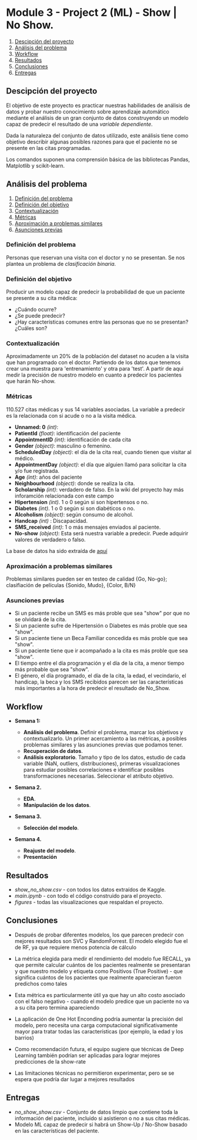 # Module 3 - Project 2 (ML) - Show | No Show.


1. [Descipción del proyecto](#g1)
2. [Análisis del problema](#g2)
3. [Workflow](#g3)
4. [Resultados](#g4)
5. [Conclusiones](#g5)
6. [Entregas](#g6)


## Descipción del proyecto <a name="g1"></a>

El objetivo de este proyecto es  practicar nuestras habilidades de análisis de datos y probar nuestro conocimiento sobre aprendizaje automático mediante el análisis de un gran conjunto de datos construyendo un modelo capaz de predecir el resultado de una *variable dependiente*.

Dada la naturaleza del conjunto de datos utilizado, este análisis tiene como objetivo describir algunas posibles razones para que el paciente no se presente en las citas programadas.

Los comandos suponen una comprensión básica de las bibliotecas Pandas, Matplotlib y scikit-learn.


## Análisis del problema <a name="g2"></a>
 
1. [Definición del problema](#id1)
2. [Definición del objetivo](#id2)
3. [Contextualización](#id3)
4. [Métricas](#id4)
5. [Aproximación a problemas similares](#id5)
6. [Asunciones previas](#id6)

### Definición del problema <a name="id1"></a>

Personas que reservan una visita con el doctor y no se presentan. Se nos plantea un problema de *clasificación binaria*. 

### Definición del objetivo <a name="id2"></a>

Producir un modelo capaz de predecir la probabilidad de que un paciente se presente a su cita médica:
* ¿Cuándo ocurre?
* ¿Se puede predecir?
* ¿Hay características comunes entre las personas que no se presentan? ¿Cuáles son?


### Contextualización <a name="id3"></a>

Aproximadamente un 20% de la población del dataset no acuden a la visita que han programado con el doctor.  Partiendo de los datos que tenemos crear una muestra para 'entrenamiento' y otra para 'test'. A partir de aqui medir la precisión de nuestro modelo en cuanto a predecir los pacientes que harán No-show.

### Métricas <a name="id4"></a>

110.527 citas médicas  y sus 14 variables asociadas. La variable a predecir es la relacionada con si acude o no a la visita médica.

* **Unnamed: 0** *(int)*: 
* **PatientId** *(float)*: identificación del paciente
* **AppointmentID** *(int)*: identificación de cada cita
* **Gender** *(object)*: masculino o femenino.
* **ScheduledDay** *(object)*: el día de la cita real, cuando tienen que visitar al médico.
* **AppointmentDay** *(object)*: el día que alguien llamó para solicitar la cita y/o fue registrada.
* **Age** *(int)*: años del paciente
* **Neighbourhood** *(object)*: donde se realiza la cita.
* **Scholarship** *(int)*: verdadero de falso. En la wiki del proyecto hay más inforamción relacionada con este campo
* **Hipertension** *(int)*. 1 o 0 según si son hipertensos o no.
* **Diabetes** *(int)*. 1 o 0 según si son diabéticos o no.
* **Alcoholism** *(object)*: según consumo de alcohol.
* **Handcap** *(int)* : Discapacidad.
* **SMS_received** *(int)*: 1 o más mensajes enviados al paciente.
* **No-show** *(object)*: Esta será nuestra variable a predecir. Puede adquirir valores de verdadero o falso.

La base de datos ha sido extraída de [aquí](https://www.kaggle.com/joniarroba/noshowappointments)

### Aproximación a problemas similares <a name="id5"></a>

Problemas similares pueden ser en testeo de calidad {Go, No-go}; clasifiación de películas {Sonido, Mudo}, {Color, B/N}

### Asunciones previas  <a name="id6"></a>

* Si un paciente recibe un SMS es más proble que sea "show" por que no se olvidará de la cita.
* Si un paciente sufre de Hipertensión o Diabetes es más proble que sea "show".
* Si un paciente tiene un Beca Familiar concedida es más proble que sea "show".
* Si un paciente tiene que ir acompañado a la cita es más proble que sea "show".
* El tiempo entre el día programación y el día de la cita, a menor tiempo más probable que sea "show".
* El género, el día programado, el día de la cita, la edad, el vecindario, el handicap, la beca y los SMS recibidos parecen ser las características más importantes a la hora de predecir el resultado de No_Show.

## Workflow <a name="g3"></a>

* **Semana 1:**
    * **Análisis del problema**. Definir el problema, marcar los objetivos y contextualizarlo. Un primer acercamiento a las métricas, a posibles problemas similares y las asunciones previas que podamos tener.
    * **Recuperación de datos**. 
    * **Análisis exploratorio**. Tamaño y tipo de los datos, estudio de cada variable (NaN, outliers, distribuciones), primeras visualizaciones para estudiar posibles correlaciones e identificar posibles transformaciones necesarias. Seleccionar el atributo objetivo.
    
* **Semana 2.**
    - **EDA**.
    - **Manipulación de los datos**.
    
* **Semana 3.**
    - **Selección del modelo**.
    
* **Semana 4.**
    - **Reajuste del modelo**.
    - **Presentación**

## Resultados <a name="g4"></a>

* *show_no_show.csv* - con todos los datos extraídos de Kaggle.
* *main.ipynb* - con todo el código construido para el proyecto.
* *figures* - todas las visualizaciones que respaldan el proyecto.

## Conclusiones <a name="g5"></a>
- Después de probar diferentes modelos, los que parecen predecir con mejores resultados son SVC y RandomForrest. El modelo elegido fue el de RF, ya que requiere menos potencia de cálculo

- La métrica elegida para medir el rendimiento del modelo fue RECALL, ya que permite calcular cuántos de los pacientes realmente se presentaran y que nuestro modelo y etiqueta como Positivos (True Positive) - que significa cuántos de los pacientes que realmente aparecieran fueron predichos como tales

- Esta métrica es particularmente útil ya que hay un alto costo asociado con el falso negativo - cuando el modelo predice que un paciente no va a su cita pero termina apareciendo

- La aplicación de One Hot Enconding podría aumentar la precisión del modelo, pero necesita una carga computacional significativamente mayor para tratar todas las características (por ejemplo, la edad y los barrios)

- Como recomendación futura, el equipo sugiere que técnicas de Deep Learning también podrían ser aplicadas para lograr mejores predicciones de la show-rate

- Las limitaciones técnicas no permitieron experimentar, pero se se espera que podría dar lugar a mejores resultados


## Entregas <a name="g6"></a>

* *no_show_show.csv* - Conjunto de datos limpio que contiene toda la información del paciente, incluido si asistieron o no a sus citas médicas.
* Modelo ML capaz de predecir si habrá un Show-Up / No-Show basado en las características del paciente.
